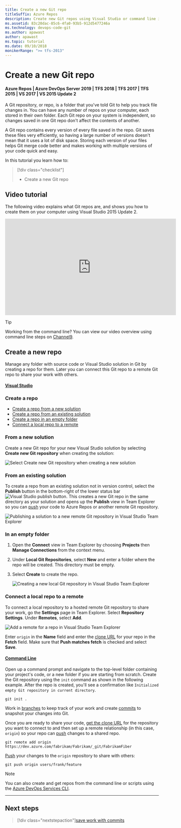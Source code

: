 ```yaml
---
title: Create a new Git repo
titleSuffix: Azure Repos
description: Create new Git repos using Visual Studio or command line init
ms.assetid: 83c20dac-85c6-4fa0-93b5-912d5477246a
ms.technology: devops-code-git
ms.author: apawast
author: apawast
ms.topic: tutorial
ms.date: 09/10/2018
monikerRange: ">= tfs-2013"
---
```


# Create a new Git repo

#### Azure Repos | Azure DevOps Server 2019 | TFS 2018 | TFS 2017 | TFS 2015 | VS 2017 | VS 2015 Update 2

A Git repository, or repo, is a folder that you've told Git to help you track file changes in.
You can have any number of repos on your computer, each stored in their own folder.
Each Git repo on your system is independent, so changes saved in one Git repo don't affect the contents of another.

A Git repo contains every version of every file saved in the repo. Git saves these files very efficiently, so having a large number of versions doesn't mean that it uses a lot of disk space.
Storing each version of your files helps Git merge code better and makes working with multiple versions of your code quick and easy.

In this tutorial you learn how to:

> [!div class="checklist"]
>
> - Create a new Git repo

## Video tutorial

The following video explains what Git repos are, and shows you how to create them on your computer using Visual Studio 2015 Update 2.

<iframe src="https://channel9.msdn.com/series/Team-Services-Git-Tutorial/Git-Tutorial-Create-a-Git-repo-in-Visual-Studio-2015/player" width="560" height="315" allowFullScreen frameBorder="0"></iframe>

> [!TIP]
> Working from the command line? You can view our video overview using command line steps on [Channel9](https://channel9.msdn.com/series/Team-Services-Git-Tutorial/Git-Tutorial-Create-a-repo-from-the-command-line).

## Create a new repo

Manage any folder with source code or Visual Studio solution in Git by creating a repo for them.
Later you can connect this Git repo to a remote Git repo to share your work with others.

#### [Visual Studio](#tab/visual-studio/)

### Create a repo

- [Create a repo from a new solution](#from-a-new-solution)
- [Create a repo from an existing solution](#from-an-existing-solution)
- [Create a repo in an empty folder](#in-an-empty-folder)
- [Connect a local repo to a remote](#remotes)

### From a new solution

Create a new Git repo for your new Visual Studio solution by selecting **Create new Git repository** when creating the solution:

![Select Create new Git repository when creating a new solution](media/vscreategitrepo.png)

### From an existing solution

To create a repo from an existing solution not in version control, select the **Publish** button in the bottom-right of the lower status bar ![Visual Studio publish button](media/share-your-code-in-git-vs/publish_status_bar.png).
This creates a new Git repo in the same directory as your solution and opens up the **Publish** view in Team Explorer so you can [push](pushing.md) your code to Azure Repos or
another remote Git repository.

![Publishing a solution to a new remote Git repository in Visual Studio Team Explorer](media/vspublish.gif)

### In an empty folder

1. Open the **Connect** view in Team Explorer by choosing **Projects** then **Manage Connections** from the context menu.
2. Under **Local Git Repositories**, select **New** and enter a folder where the repo will be created. This directory must be empty.
3. Select **Create** to create the repo.

   ![Creating a new local Git repository in Visual Studio Team Explorer](media/CreateNewRepoVS.png)</ol>

<a name="remotes"></a>

### Connect a local repo to a remote

To connect a local repository to a hosted remote Git repository to share your work, go the **Settings** page in Team Explorer. Select **Repository Settings**.
Under **Remotes**, select **Add**.

![Add a remote for a repo in Visual Studio Team Explorer](media/add_remote_vs.png)

Enter `origin` in the **Name** field and enter the [clone URL](clone.md#clone_url) for your repo in the **Fetch** field.
Make sure that **Push matches fetch** is checked and select **Save**.

#### [Command Line](#tab/command-line/)

Open up a command prompt and navigate to the top-level folder containing your project's code, or a new folder if you are starting from scratch.
Create the Git repository using the `init` command as shown in the following example. After the repo is created, you'll see a confirmation like `Initialized empty Git repository in current directory`.

```
git init .
```

Work in [branches](branches.md) to keep track of your work and create [commits](commits.md) to snapshot your changes into Git.

Once you are ready to share your code, [get the clone URL](clone.md#clone_url) for the repository you want to connect to and then set up a remote relationship (in this case, `origin`) so your repo
can [push](pushing.md) changes to a shared repo.

```
git remote add origin https://dev.azure.com/fabrikam/Fabrikam/_git/FabrikamFiber
```

[Push](pushing.md) your changes to the `origin` repository to share with others:

```
git push origin users/frank/feature
```

> [!NOTE]
> You can also create and get repos from the command line or scripts using the [Azure DevOps Services CLI](/cli/azure/ext/azure-devops/?view=azure-cli-latest).

---

## Next steps

> [!div class="nextstepaction"][save work with commits](commits.md)
